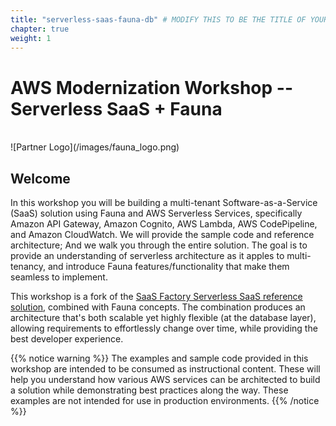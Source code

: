 ```yaml
---
title: "serverless-saas-fauna-db" # MODIFY THIS TO BE THE TITLE OF YOUR WORKSHOP
chapter: true
weight: 1
---
```


# AWS Modernization Workshop -- Serverless SaaS + Fauna <!-- CHANGE THIS TO BE THE TITLE OF YOUR WORKSHOP -->
<br>
![Partner Logo](/images/fauna_logo.png)  <!-- ADD YOUR PARTNER LOGO HERE USING THE INSTRUCTIONS BELOW -->
<br>

## Welcome

In this workshop you will be building a multi-tenant Software-as-a-Service (SaaS) solution using Fauna and AWS Serverless Services, specifically Amazon API Gateway, Amazon Cognito, AWS Lambda, AWS CodePipeline, and Amazon CloudWatch. We will provide the sample code and reference architecture; And we walk you through the entire solution. The goal is to provide an understanding of serverless architecture as it apples to multi-tenancy, and introduce
Fauna features/functionality that make them seamless to implement. 

This workshop is a fork of the [SaaS Factory Serverless SaaS reference solution](https://github.com/aws-samples/aws-saas-factory-ref-solution-serverless-saas), combined with Fauna concepts. The combination produces an architecture
that's both scalable yet highly flexible (at the database layer), allowing requirements to effortlessly change over
time, while providing the best developer experience.

{{% notice warning %}}
The examples and sample code provided in this workshop are intended to be consumed as instructional content. These will help you understand how various AWS services can be architected to build a solution while demonstrating best practices along the way. These examples are not intended for use in production environments.
{{% /notice %}}